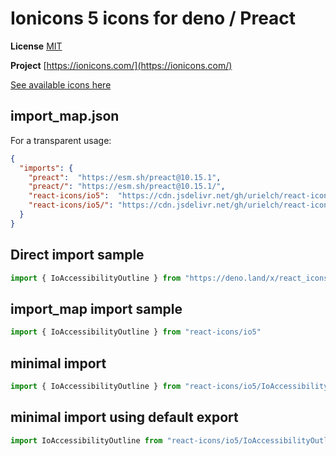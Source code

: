 # Ionicons 5 icons for deno / Preact

**License** [MIT](https://github.com/ionic-team/ionicons/blob/master/LICENSE)

**Project** [https://ionicons.com/](https://ionicons.com/)

[See available icons here](https://react-icons.github.io/react-icons/icons?name=io5)

## import_map.json

For a transparent usage:

```json
{
  "imports": {
    "preact":  "https://esm.sh/preact@10.15.1",
    "preact/": "https://esm.sh/preact@10.15.1/",
    "react-icons/io5":  "https://cdn.jsdelivr.net/gh/urielch/react-icons-io5@1.0.2/mod.ts",
    "react-icons/io5/": "https://cdn.jsdelivr.net/gh/urielch/react-icons-io5/ico/",
  }
}
```

## Direct import sample

```ts
import { IoAccessibilityOutline } from "https://deno.land/x/react_icons_io5@1.0.2/mod.ts"
```

## import_map import sample

```ts
import { IoAccessibilityOutline } from "react-icons/io5"
```

## minimal import

```ts
import { IoAccessibilityOutline } from "react-icons/io5/IoAccessibilityOutline.ts"
```

## minimal import using default export

```ts
import IoAccessibilityOutline from "react-icons/io5/IoAccessibilityOutline.ts"
```

